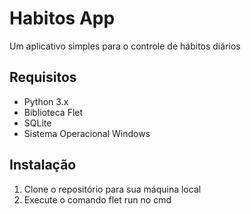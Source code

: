 # Habitos App
Um aplicativo simples para o controle de hábitos diários

## Requisitos

- Python 3.x
- Biblioteca Flet
- SQLite
- Sistema Operacional Windows

## Instalação
1. Clone o repositório para sua máquina local
2. Execute o comando flet run no cmd

